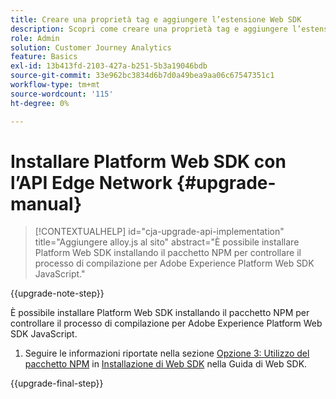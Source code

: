 ```yaml
---
title: Creare una proprietà tag e aggiungere l’estensione Web SDK
description: Scopri come creare una proprietà tag e aggiungere l’estensione Web SDK
role: Admin
solution: Customer Journey Analytics
feature: Basics
exl-id: 13b413fd-2103-427a-b251-5b3a19046bdb
source-git-commit: 33e962bc3834d6b7d0a49bea9aa06c67547351c1
workflow-type: tm+mt
source-wordcount: '115'
ht-degree: 0%

---
```


# Installare Platform Web SDK con l’API Edge Network {#upgrade-manual}

<!-- markdownlint-disable MD034 -->

>[!CONTEXTUALHELP]
>id="cja-upgrade-api-implementation"
>title="Aggiungere alloy.js al sito"
>abstract="È possibile installare Platform Web SDK installando il pacchetto NPM per controllare il processo di compilazione per Adobe Experience Platform Web SDK JavaScript."

<!-- markdownlint-enable MD034 -->

{{upgrade-note-step}}

È possibile installare Platform Web SDK installando il pacchetto NPM per controllare il processo di compilazione per Adobe Experience Platform Web SDK JavaScript.

1. Seguire le informazioni riportate nella sezione [Opzione 3: Utilizzo del pacchetto NPM](https://experienceleague.adobe.com/en/docs/experience-platform/edge/fundamentals/installing-the-sdk#option-3-using-the-npm-package) in [Installazione di Web SDK](https://experienceleague.adobe.com/en/docs/experience-platform/edge/fundamentals/installing-the-sdk) nella Guida di Web SDK.

{{upgrade-final-step}}


